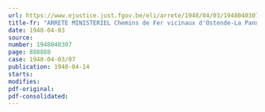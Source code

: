 ```yaml
---
url: https://www.ejustice.just.fgov.be/eli/arrete/1948/04/03/1948040307/justel
title-fr: "ARRETE MINISTERIEL Chemins de Fer vicinaux d'Ostende-La Panne (frontière)-Furnes-Adinkerke et d'Ostende-Knokke (frontière)-Bruges. - Prix et conditions de transport"
date: 1948-04-03
source:
number: 1948040307
page: 888888
case: 1948-04-03/07
publication: 1948-04-14
starts:
modifies:
pdf-original:
pdf-consolidated:
---
```


